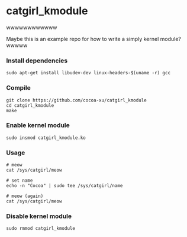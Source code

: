 # catgirl_kmodule
wwwwwwwwwwww

Maybe this is an example repo for how to write a simply kernel module? wwwww

### Install dependencies
```shell
sudo apt-get install libudev-dev linux-headers-$(uname -r) gcc
```

### Compile
```shell
git clone https://github.com/cocoa-xu/catgirl_kmodule
cd catgirl_kmodule
make
```

### Enable kernel module
```shell
sudo insmod catgirl_kmodule.ko
```

### Usage
```shell
# meow
cat /sys/catgirl/meow

# set name
echo -n "Cocoa" | sudo tee /sys/catgirl/name

# meow (again)
cat /sys/catgirl/meow
```

### Disable kernel module
```shell
sudo rmmod catgirl_kmodule
```
